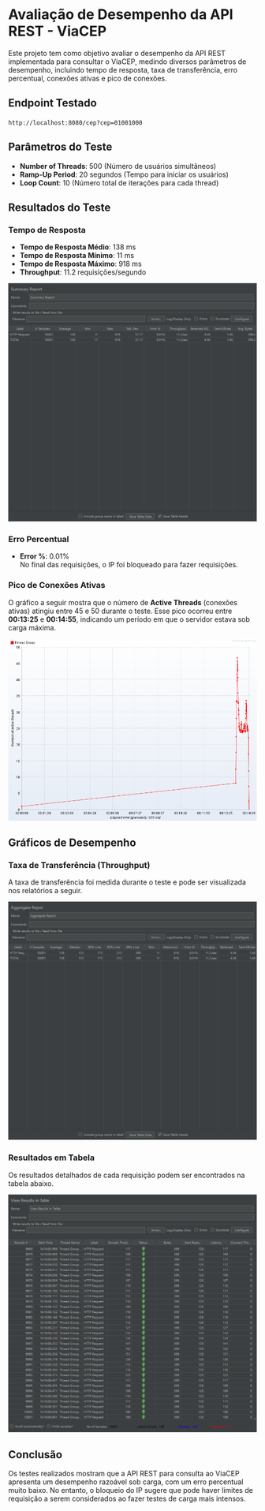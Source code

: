 # Avaliação de Desempenho da API REST - ViaCEP

Este projeto tem como objetivo avaliar o desempenho da API REST implementada para consultar o ViaCEP, medindo diversos parâmetros de desempenho, incluindo tempo de resposta, taxa de transferência, erro percentual, conexões ativas e pico de conexões.

## Endpoint Testado

`http://localhost:8080/cep?cep=01001000`

## Parâmetros do Teste

- **Number of Threads**: 500 (Número de usuários simultâneos)
- **Ramp-Up Period**: 20 segundos (Tempo para iniciar os usuários)
- **Loop Count**: 10 (Número total de iterações para cada thread)

## Resultados do Teste

### Tempo de Resposta

- **Tempo de Resposta Médio**: 138 ms
- **Tempo de Resposta Mínimo**: 11 ms
- **Tempo de Resposta Máximo**: 918 ms
- **Throughput**: 11.2 requisições/segundo

![Summary Report](images/Summary%20Report.png)

### Erro Percentual

- **Error %**: 0.01%  
No final das requisições, o IP foi bloqueado para fazer requisições.

### Pico de Conexões Ativas

O gráfico a seguir mostra que o número de **Active Threads** (conexões ativas) atingiu entre 45 e 50 durante o teste. Esse pico ocorreu entre **00:13:25** e **00:14:55**, indicando um período em que o servidor estava sob carga máxima.

![Active Threads Over Time](images/Active%20Threads%20Over%20Time.png)

## Gráficos de Desempenho

### Taxa de Transferência (Throughput)

A taxa de transferência foi medida durante o teste e pode ser visualizada nos relatórios a seguir.

![Aggregate Report](images/Aggregate%20Report.png)

### Resultados em Tabela

Os resultados detalhados de cada requisição podem ser encontrados na tabela abaixo.

![View Results in Table](images/View%20Results%20in%20Table.png)

## Conclusão

Os testes realizados mostram que a API REST para consulta ao ViaCEP apresenta um desempenho razoável sob carga, com um erro percentual muito baixo. No entanto, o bloqueio do IP sugere que pode haver limites de requisição a serem considerados ao fazer testes de carga mais intensos.


